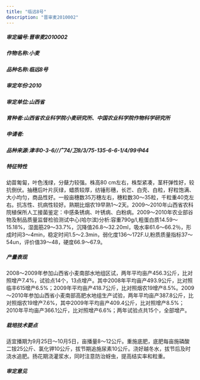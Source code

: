 ```yaml
---
title: "临远8号"
description: "晋审麦2010002"
---
```

##### 审定编号:晋审麦2010002

##### 作物名称:小麦

##### 品种名称:临远8号

##### 审定年份:2010

##### 审定单位:山西省

##### 育种者:山西省农业科学院小麦研究所、中国农业科学院作物科学研究所

##### 申请者:

##### 品种来源:津丰0-3-6//广74/卫8/3/75-135-6-6-1/4/99中44

##### 特征特性
幼苗匍匐，叶色浅绿，分蘖力较强。株高80 cm左右，株型紧凑，茎秆弹性好，较抗倒伏。抽穗后叶片灰绿，蜡质较厚，纺锤形穗，长芒、白壳、白粒，籽粒饱满、大小均匀，商品性好。一般亩穗数35万穗左右，穗粒数30～35粒，千粒重40克左右。抗冻性、抗病性较好。熟期比烟农19早熟1～2天。2009～2010年山西省农科院植保所人工接菌鉴定：中感条锈病、叶锈病、白粉病。2009～2010年农业部谷物及制品质量监督检验测试中心(哈尔滨)分析:容重790g/l,粗蛋白质14.59～15.18%，湿面筋29～33.7%，沉降值26.8～32.20ml，吸水率61.6～66.2％，形成时间3～4min，稳定时间1.5～2.3min，弱化度136～172F.U,粉质质量指标37～54un，评价值39～48，硬度66.9～67.9。

##### 产量表现
2008～2009年参加山西省小麦南部水地组区试，两年平均亩产456.3公斤，比对照增产7.4%，试验点14个，13点增产。其中2008年平均亩产493.9公斤，比对照临丰615增产6.5%；2009年平均亩产418.7公斤，比对照烟农19增产8.5%。2009～2010年参加山西省小麦南部高肥水地组生产试验，两年平均亩产387.8公斤，比对照烟农19增产7.6%，其中2009年平均亩产409.4公斤，比对照增产8.5%；2010年平均亩产366.1公斤，比对照增产6.6%；两年试验点共15个，全部增产。

##### 栽培技术要点
适宜播期为9月25日～10月5日，亩播量8～12公斤。重施底肥，底肥每亩施磷酸二铵25公斤、氯化钾10公斤，拔节期追施尿素10公斤。浇好越冬水，拔节后及时浇水追肥。扬花期浇灌浆水，同时注意防治蚜虫，提高结实率和粒重。

##### 审定意见

